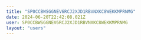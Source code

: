 ```yaml
---
title: "SP0CCBWSGGNEV6RCJ2XJD1RBVNXKC8WEKKMPRNMG"
date: 2024-06-20T22:42:08.021Z
user: SP0CCBWSGGNEV6RCJ2XJD1RBVNXKC8WEKKMPRNMG
layout: "users"
---
```

    